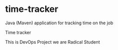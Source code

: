 # time-tracker
Java (Maven) application for tracking time on the job

Time tracker

This is DevOps Project we are Radical Student
